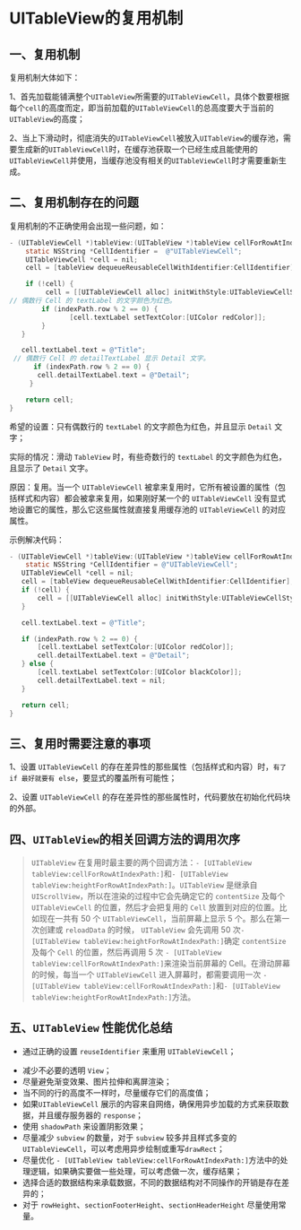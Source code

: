 # UITableView的复用机制

## 一、复用机制

复用机制大体如下：

1、首先加载能铺满整个`UITableView`所需要的`UITableViewCell`，具体个数要根据每个`cell`的高度而定，即当前加载的`UITableViewCell`的总高度要大于当前的`UITableView`的高度；

2、当上下滑动时，彻底消失的`UITableViewCell`被放入`UITableView`的缓存池，需要生成新的`UITableViewCell`时，在缓存池获取一个已经生成且能使用的`UITableViewCell`并使用，当缓存池没有相关的`UITableViewCell`时才需要重新生成。



## 二、复用机制存在的问题

复用机制的不正确使用会出现一些问题，如：

```objective-c
- (UITableViewCell *)tableView:(UITableView *)tableView cellForRowAtIndexPath:(NSIndexPath *)indexPath {
    static NSString *CellIdentifier =  @"UITableViewCell"; 
    UITableViewCell *cell = nil;
    cell = [tableView dequeueReusableCellWithIdentifier:CellIdentifier];

    if (!cell) { 
         cell = [[UITableViewCell alloc] initWithStyle:UITableViewCellStyleSubtitle reuseIdentifier:CellIdentifier]; 
// 偶数行 Cell 的 textLabel 的文字颜色为红色。
        if (indexPath.row % 2 == 0) { 
               [cell.textLabel setTextColor:[UIColor redColor]]; 
        }  
   }

   cell.textLabel.text = @"Title";
 // 偶数行 Cell 的 detailTextLabel 显示 Detail 文字。
      if (indexPath.row % 2 == 0) { 
       cell.detailTextLabel.text = @"Detail"; 
     }

    return cell;
}
```

希望的设置：只有偶数行的 `textLabel` 的文字颜色为红色，并且显示 `Detail` 文字；

实际的情况：滑动 `TableView` 时，有些奇数行的 `textLabel` 的文字颜色为红色，且显示了 `Detail` 文字。

原因：复用。当一个 `UITableViewCell` 被拿来复用时，它所有被设置的属性（包括样式和内容）都会被拿来复用，如果刚好某一个的 `UITableViewCell` 没有显式地设置它的属性，那么它这些属性就直接复用缓存池的 `UITableViewCell` 的对应属性。

示例解决代码：

```objective-c
- (UITableViewCell *)tableView:(UITableView *)tableView cellForRowAtIndexPath:(NSIndexPath *)indexPath { 
    static NSString *CellIdentifier = @"UITableViewCell"; 
   UITableViewCell *cell = nil; 
   cell = [tableView dequeueReusableCellWithIdentifier:CellIdentifier]; 
   if (!cell) { 
       cell = [[UITableViewCell alloc] initWithStyle:UITableViewCellStyleSubtitle reuseIdentifier:CellIdentifier];
   } 

   cell.textLabel.text = @"Title";

   if (indexPath.row % 2 == 0) {
       [cell.textLabel setTextColor:[UIColor redColor]]; 
       cell.detailTextLabel.text = @"Detail";
   } else { 
       [cell.textLabel setTextColor:[UIColor blackColor]];
       cell.detailTextLabel.text = nil; 
   }

   return cell;
}
```



## 三、复用时需要注意的事项

1、设置 `UITableViewCell` 的存在差异性的那些属性（包括样式和内容）时，`有了 if 最好就要有 else`，要显式的覆盖所有可能性；

2、设置 `UITableViewCell` 的存在差异性的那些属性时，代码要放在初始化代码块的外部。



## 四、`UITableView`的相关回调方法的调用次序

> `UITableView` 在复用时最主要的两个回调方法：`- [UITableView tableView:cellForRowAtIndexPath:]`和`- [UITableView tableView:heightForRowAtIndexPath:]`。`UITableView` 是继承自 `UIScrollView`，所以在渲染的过程中它会先确定它的 `contentSize` 及每个 `UITableViewCell` 的位置，然后才会把复用的 `Cell` 放置到对应的位置。比如现在一共有 50 个 `UITableViewCell`，当前屏幕上显示 5 个。那么在第一次创建或 `reloadData` 的时候， `UITableView` 会先调用 50 次`- [UITableView tableView:heightForRowAtIndexPath:]`确定 `contentSize` 及每个 `Cell` 的位置，然后再调用 5 次 `- [UITableView tableView:cellForRowAtIndexPath:]`来渲染当前屏幕的 Cell。在滑动屏幕的时候，每当一个 `UITableViewCell` 进入屏幕时，都需要调用一次 `- [UITableView tableView:cellForRowAtIndexPath:]`和`- [UITableView tableView:heightForRowAtIndexPath:]`方法。



## 五、`UITableView` 性能优化总结

* 通过正确的设置 `reuseIdentifier` 来重用 `UITableViewCell`；

- 减少不必要的透明 `View`；
- 尽量避免渐变效果、图片拉伸和离屏渲染；
- 当不同的行的高度不一样时，尽量缓存它们的高度值；
- 如果`UITableViewCell` 展示的内容来自网络，确保用异步加载的方式来获取数据，并且缓存服务器的 `response`；
- 使用 `shadowPath` 来设置阴影效果；
- 尽量减少 `subview` 的数量，对于 `subview` 较多并且样式多变的 `UITableViewCell`，可以考虑用异步绘制或重写`drawRect`；
- 尽量优化 `- [UITableView tableView:cellForRowAtIndexPath:]`方法中的处理逻辑，如果确实要做一些处理，可以考虑做一次，缓存结果；
- 选择合适的数据结构来承载数据，不同的数据结构对不同操作的开销是存在差异的；
- 对于 `rowHeight`、`sectionFooterHeight`、`sectionHeaderHeight` 尽量使用常量。



